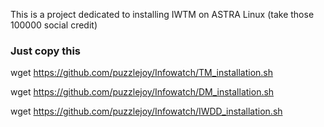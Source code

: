 This is a project dedicated to installing IWTM on ASTRA Linux (take those 100000 social credit)

### Just copy this

wget https://github.com/puzzlejoy/Infowatch/TM_installation.sh

wget https://github.com/puzzlejoy/Infowatch/DM_installation.sh 

wget https://github.com/puzzlejoy/Infowatch/IWDD_installation.sh
